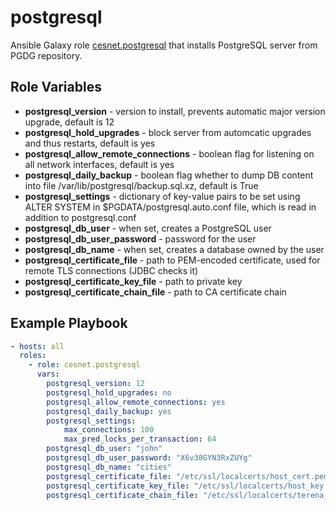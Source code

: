 postgresql
==========

Ansible Galaxy role [cesnet.postgresql](https://galaxy.ansible.com/cesnet/postgresql) that installs PostgreSQL 
server from PGDG repository.

Role Variables
--------------

- **postgresql_version** - version to install, prevents automatic major version upgrade, default is 12
- **postgresql_hold_upgrades** - block server from automcatic upgrades and thus restarts, default is yes
- **postgresql_allow_remote_connections** - boolean flag for listening on all network interfaces, default is yes
- **postgresql_daily_backup** - boolean flag whether to dump DB content into file /var/lib/postgresql/backup.sql.xz, default is True
- **postgresql_settings** - dictionary of key-value pairs to be set using ALTER SYSTEM in $PGDATA/postgresql.auto.conf file, which is read in addition to postgresql.conf
- **postgresql_db_user** - when set, creates a PostgreSQL user
- **postgresql_db_user_password** - password for the user
- **postgresql_db_name** - when set, creates a database owned by the user
- **postgresql_certificate_file** - path to PEM-encoded certificate, used for remote TLS connections (JDBC checks it)
- **postgresql_certificate_key_file** - path to private key
- **postgresql_certificate_chain_file** - path to CA certificate chain
        
Example Playbook
----------------
```yaml
- hosts: all
  roles:
    - role: cesnet.postgresql
      vars:
        postgresql_version: 12
        postgresql_hold_upgrades: no
        postgresql_allow_remote_connections: yes
        postgresql_daily_backup: yes
        postgresql_settings:
            max_connections: 100
            max_pred_locks_per_transaction: 64
        postgresql_db_user: "john"
        postgresql_db_user_password: "X6v38GYN3RxZUYg"
        postgresql_db_name: "cities"
        postgresql_certificate_file: "/etc/ssl/localcerts/host_cert.pem"
        postgresql_certificate_key_file: "/etc/ssl/localcerts/host_key.pem"
        postgresql_certificate_chain_file: "/etc/ssl/localcerts/terena_ssl_ca_3.pem"
```
